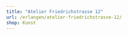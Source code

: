 ```yaml
---
title: "Atelier Friedrichstrasse 12"
url: /erlangen/atelier-friedrichstrasse-12/
shop: Kunst
---
```

